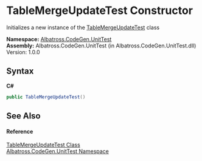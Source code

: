 # TableMergeUpdateTest Constructor 
 

Initializes a new instance of the <a href="61beb72b-55ca-cedf-b247-d2a6707271db">TableMergeUpdateTest</a> class

**Namespace:**&nbsp;<a href="c635ed64-0af7-fe2b-cfaf-82d8fce8d294">Albatross.CodeGen.UnitTest</a><br />**Assembly:**&nbsp;Albatross.CodeGen.UnitTest (in Albatross.CodeGen.UnitTest.dll) Version: 1.0.0

## Syntax

**C#**<br />
``` C#
public TableMergeUpdateTest()
```


## See Also


#### Reference
<a href="61beb72b-55ca-cedf-b247-d2a6707271db">TableMergeUpdateTest Class</a><br /><a href="c635ed64-0af7-fe2b-cfaf-82d8fce8d294">Albatross.CodeGen.UnitTest Namespace</a><br />